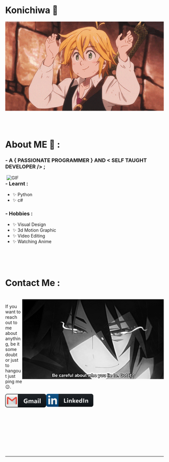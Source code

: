 # Konichiwa 👋

<div align="center">
<img hight="300" width="700" alt="GIF" align="center" src="https://github.com/CHAITANYASAI-del/CHAITANYASAI-del/blob/main/assets/208593.gif">
</div>

</br>
</br>
</br>


# About ME 💬 :

### - A { PASSIONATE PROGRAMMER } AND < SELF TAUGHT DEVELOPER /> ;

<img hight="400" width="500" alt="GIF" align="right" src="https://github.com/CHAITANYASAI-del/CHAITANYASAI-del/blob/main/assets/1936.gif">

### - Learnt :
- ✨ Python
- ✨ c#

### - Hobbies : 
- ✨ Visual Design
- ✨ 3d Motion Graphic
- ✨ Video Editing
- ✨ Watching Anime


</br>
</br>
</br>







# Contact Me :

<p>
 </br>


<img hight="320" width="450" align="right" alt="GIF" src="https://github.com/CHAITANYASAI-del/CHAITANYASAI-del/blob/main/assets/93195.gif">


If you want to reach out to me about anything, be it some doubt or just to hangout  just ping me 😉.

<a href="mailto:chaitanyasai1978@gmail.com">
 <img align="left" alt="Gmail" width="130" hight="100" src="https://github.com/CHAITANYASAI-del/CHAITANYASAI-del/blob/main/assets/icons/gmail.png" />
</a>
<a href="https://www.linkedin.com/in/chaitanya-sai-gummadavalli-51561a1ba/">
  <img align="left" alt="Linkedin" width="150" hight="100" src="https://github.com/CHAITANYASAI-del/CHAITANYASAI-del/blob/main/assets/icons/linkedin.png" />
</br>
</br>
</br>
</a>


 </p>
 

</br>
</br>
</br>
</br>
</br>
</br>
</br>





*************
